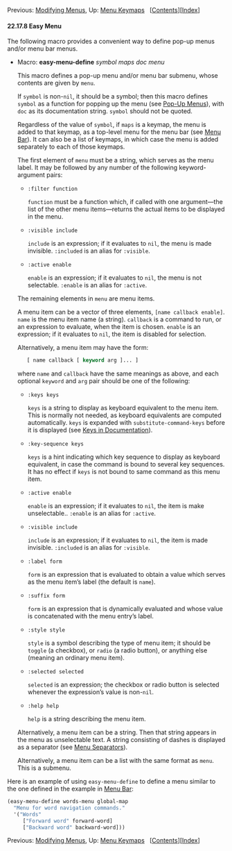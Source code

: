 

Previous: [Modifying Menus](Modifying-Menus.html), Up: [Menu Keymaps](Menu-Keymaps.html)   \[[Contents](index.html#SEC_Contents "Table of contents")]\[[Index](Index.html "Index")]

#### 22.17.8 Easy Menu

The following macro provides a convenient way to define pop-up menus and/or menu bar menus.

*   Macro: **easy-menu-define** *symbol maps doc menu*

    This macro defines a pop-up menu and/or menu bar submenu, whose contents are given by `menu`.

    If `symbol` is non-`nil`, it should be a symbol; then this macro defines `symbol` as a function for popping up the menu (see [Pop-Up Menus](Pop_002dUp-Menus.html)), with `doc` as its documentation string. `symbol` should not be quoted.

    Regardless of the value of `symbol`, if `maps` is a keymap, the menu is added to that keymap, as a top-level menu for the menu bar (see [Menu Bar](Menu-Bar.html)). It can also be a list of keymaps, in which case the menu is added separately to each of those keymaps.

    The first element of `menu` must be a string, which serves as the menu label. It may be followed by any number of the following keyword-argument pairs:

    *   `:filter function`

        `function` must be a function which, if called with one argument—the list of the other menu items—returns the actual items to be displayed in the menu.

    *   `:visible include`

        `include` is an expression; if it evaluates to `nil`, the menu is made invisible. `:included` is an alias for `:visible`.

    *   `:active enable`

        `enable` is an expression; if it evaluates to `nil`, the menu is not selectable. `:enable` is an alias for `:active`.

    The remaining elements in `menu` are menu items.

    A menu item can be a vector of three elements, `[name callback enable]`. `name` is the menu item name (a string). `callback` is a command to run, or an expression to evaluate, when the item is chosen. `enable` is an expression; if it evaluates to `nil`, the item is disabled for selection.

    Alternatively, a menu item may have the form:

    ```lisp
       [ name callback [ keyword arg ]... ]
    ```

    where `name` and `callback` have the same meanings as above, and each optional `keyword` and `arg` pair should be one of the following:

    *   `:keys keys`

        `keys` is a string to display as keyboard equivalent to the menu item. This is normally not needed, as keyboard equivalents are computed automatically. `keys` is expanded with `substitute-command-keys` before it is displayed (see [Keys in Documentation](Keys-in-Documentation.html)).

    *   `:key-sequence keys`

        `keys` is a hint indicating which key sequence to display as keyboard equivalent, in case the command is bound to several key sequences. It has no effect if `keys` is not bound to same command as this menu item.

    *   `:active enable`

        `enable` is an expression; if it evaluates to `nil`, the item is make unselectable.. `:enable` is an alias for `:active`.

    *   `:visible include`

        `include` is an expression; if it evaluates to `nil`, the item is made invisible. `:included` is an alias for `:visible`.

    *   `:label form`

        `form` is an expression that is evaluated to obtain a value which serves as the menu item’s label (the default is `name`).

    *   `:suffix form`

        `form` is an expression that is dynamically evaluated and whose value is concatenated with the menu entry’s label.

    *   `:style style`

        `style` is a symbol describing the type of menu item; it should be `toggle` (a checkbox), or `radio` (a radio button), or anything else (meaning an ordinary menu item).

    *   `:selected selected`

        `selected` is an expression; the checkbox or radio button is selected whenever the expression’s value is non-`nil`.

    *   `:help help`

        `help` is a string describing the menu item.

    Alternatively, a menu item can be a string. Then that string appears in the menu as unselectable text. A string consisting of dashes is displayed as a separator (see [Menu Separators](Menu-Separators.html)).

    Alternatively, a menu item can be a list with the same format as `menu`. This is a submenu.

Here is an example of using `easy-menu-define` to define a menu similar to the one defined in the example in [Menu Bar](Menu-Bar.html):

```lisp
(easy-menu-define words-menu global-map
  "Menu for word navigation commands."
  '("Words"
     ["Forward word" forward-word]
     ["Backward word" backward-word]))
```

Previous: [Modifying Menus](Modifying-Menus.html), Up: [Menu Keymaps](Menu-Keymaps.html)   \[[Contents](index.html#SEC_Contents "Table of contents")]\[[Index](Index.html "Index")]
